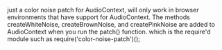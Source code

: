just a color noise patch for AudioContext, will only work in browser environments that have support for AudioContext.
The methods createWhiteNoise, createBrownNoise, and createPinkNoise are added to AudioContext when you run the patch() function.
which is the require'd module such as require('color-noise-patch')();

